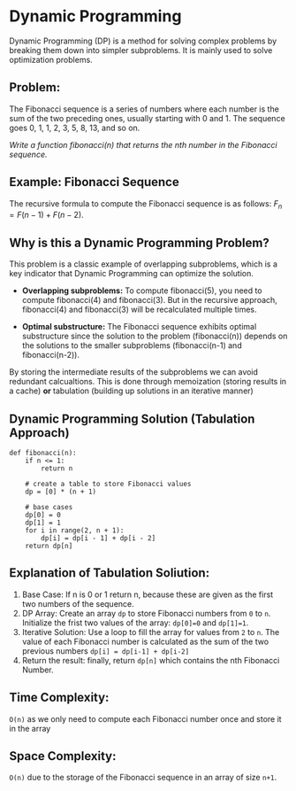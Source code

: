 # Dynamic Programming

Dynamic Programming (DP) is a method for solving complex problems by breaking them down into simpler subproblems. 
It is mainly used to solve optimization problems.


## Problem:
The Fibonacci sequence is a series of numbers where each number is the sum of the two preceding ones, usually starting with 0 and 1. The sequence goes 0, 1, 1, 2, 3, 5, 8, 13, and so on.

*Write a function fibonacci(n) that returns the nth number in the Fibonacci sequence.*


## Example: Fibonacci Sequence

The recursive formula to compute the Fibonacci sequence is as follows: $F_n = F(n-1) + F(n-2)$.


## Why is this a Dynamic Programming Problem?  
This problem is a classic example of overlapping subproblems, which is a key indicator that Dynamic Programming can optimize the solution.

- **Overlapping subproblems:** To compute fibonacci(5), you need to compute fibonacci(4) and fibonacci(3). But in the recursive approach, fibonacci(4) and fibonacci(3) will be recalculated multiple times.

- **Optimal substructure:** The Fibonacci sequence exhibits optimal substructure since the solution to the problem (fibonacci(n)) depends on the solutions to the smaller subproblems (fibonacci(n-1) and fibonacci(n-2)).

By storing the intermediate results of the subproblems we can avoid redundant calcualtions. This is done through memoization (storing results in a cache)
**or** tabulation (building up solutions in an iterative manner)

## Dynamic Programming Solution (Tabulation Approach)

```
def fibonacci(n):
    if n <= 1:
        return n

    # create a table to store Fibonacci values
    dp = [0] * (n + 1)

    # base cases
    dp[0] = 0
    dp[1] = 1
    for i in range(2, n + 1):
        dp[i] = dp[i - 1] + dp[i - 2]
    return dp[n]
```

## Explanation of Tabulation Soliution:
1. Base Case: If n is 0 or 1 return n, because these are given as the first two numbers of the sequence.
2. DP Array: Create an array `dp` to store Fibonacci numbers from `0` to `n`. Initialize the frist two values of the array:
`dp[0]=0` and `dp[1]=1`.
3. Iterative Solution: Use a loop to fill the array for values from `2` to `n`. The value of each Fibonacci number is calculated as the 
sum of the two previous numbers `dp[i] = dp[i-1] + dp[i-2]`
4. Return the result: finally, return `dp[n]` which contains the nth Fibonacci Number.

## Time Complexity:
`O(n)` as we only need to compute each Fibonacci number once and store it in the array



## Space Complexity: 
`O(n)` due to the storage of the Fibonacci sequence in an array of size `n+1`.